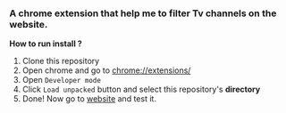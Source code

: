 ### A chrome extension that help me to filter Tv channels on the website.

**How to run install ?**

1. Clone this repository
2. Open chrome and go to [chrome://extensions/](chrome://extensions/)
3. Open `Developer mode`
4. Click `Load unpacked` button and select this repository's **directory**
5. Done! Now go to [website](https://www.canlitv.la) and test it.
